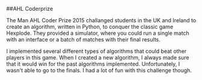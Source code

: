 ##AHL Coderprize

The Man AHL Coder Prize 2015 challanged students in the UK and Ireland to create an algorithm, written in Python, to conquer the classic game Hexplode. They provided a simulator, where you could run a single match with an interface or a batch of matches with their final results.

I implemented several different types of algorithms that could beat other players in this game. When I created a new algorithm, I always made sure that it would win for the past algorithms implemented. Unfortunately, I wasn't able to go to the finals. I had a lot of fun with this challenge though.
